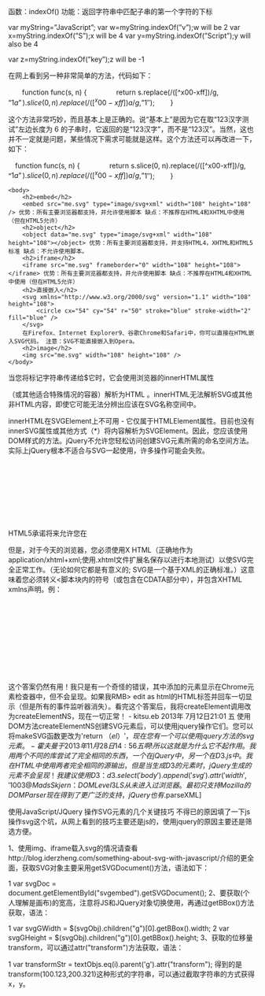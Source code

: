  函数：indexOf()
功能：返回字符串中匹配子串的第一个字符的下标

var myString=”JavaScript”;
var w=myString.indexOf(”v”);w will be 2
var x=myString.indexOf(”S”);x will be 4
var y=myString.indexOf(”Script”);y will also be 4

var z=myString.indexOf(”key”);z will be -1

在网上看到另一种非常简单的方法，代码如下：

　　function func(s, n) {
　　　　return s.replace(/([^x00-xff])/g, “$1a”).slice(0, n).replace(/([^x00-xff])a/g, “$1″);
　　}

这个方法非常巧妙，而且基本上是正确的。说“基本上”是因为它在取“123汉字测试”左边长度为 6 的子串时，它返回的是“123汉字”，而不是“123汉”。当然，这也并不一定就是问题，某些情况下需求可能就是这样。这个方法还可以再改进一下，如下：

　function func(s, n) {
　　　　return s.slice(0, n).replace(/([^x00-xff])/g, “$1a”).slice(0, n).replace(/([^x00-xff])a/g, “$1″);
　　}
  
  
    <body>
        <h2>embed</h2>
        <embed src="me.svg" type="image/svg+xml" width="108" height="108" /> 优势：所有主要浏览器都支持，并允许使用脚本 缺点：不推荐在HTML4和XHTML中使用（但在HTML5允许）
        <h2>object</h2>
        <object data="me.svg" type="image/svg+xml" width="108" height="108"></object> 优势：所有主要浏览器都支持，并支持HTML4，XHTML和HTML5标准 缺点：不允许使用脚本。
        <h2>iframe</h2>
        <iframe src="me.svg" frameborder="0" width="108" height="108"></iframe> 优势：所有主要浏览器都支持，并允许使用脚本 缺点：不推荐在HTML4和XHTML中使用（但在HTML5允许）
        <h2>直接嵌入</h2>
        <svg xmlns="http://www.w3.org/2000/svg" version="1.1" width="108" height="108">
            <circle cx="54" cy="54" r="50" stroke="blue" stroke-width="2" fill="blue" />
        </svg>
        在Firefox、Internet Explorer9、谷歌Chrome和Safari中，你可以直接在HTML嵌入SVG代码。 注意：SVG不能直接嵌入到Opera。
        <h2>image</h2>
        <img src="me.svg" width="108" height="108" />
    </body>


当您将标记字符串传递给$它时，它会使用浏览器的innerHTML属性<div>（或其他适合特殊情况的容器<tr>）解析为HTML 。innerHTML无法解析SVG或其他非HTML内容，即使它可能无法分辨出<circle>应该在SVG名称空间中。

innerHTML在SVGElement上不可用 - 它仅属于HTMLElement属性。目前也没有innerSVG属性或其他方式（*）将内容解析为SVGElement。因此，您应该使用DOM样式的方法。jQuery不允许您轻松访问创建SVG元素所需的命名空间方法。实际上jQuery根本不适合与SVG一起使用，许多操作可能会失败。

HTML5承诺将来允许您在<svg>没有xmlns内部的纯HTML（text/html）文档的情况下使用。但这只是一个解析器hack（**），SVG内容仍然是SVG名称空间中的SVGElements，而不是HTMLElements，所以innerHTML即使它们看起来像HTML文档的一部分，你也无法使用。

但是，对于今天的浏览器，您必须使用X HTML（正确地作为application/xhtml+xml;使用.xhtml文件扩展名保存以进行本地测试）以使SVG完全正常工作。（无论如何它都是有意义的; SVG是一个基于XML的正确标准。）这意味着您必须转义<脚本块内的符号（或包含在CDATA部分中），并包含XHTML xmlns声明。例：

<!DOCTYPE html>
<html xmlns="http://www.w3.org/1999/xhtml"><head>
</head><body>
    <svg id="s" xmlns="http://www.w3.org/2000/svg"/>
    <script type="text/javascript">
        function makeSVG(tag, attrs) {
            var el= document.createElementNS('http://www.w3.org/2000/svg', tag);
            for (var k in attrs)
                el.setAttribute(k, attrs[k]);
            return el;
        }

        var circle= makeSVG('circle', {cx: 100, cy: 50, r:40, stroke: 'black', 'stroke-width': 2, fill: 'red'});
        document.getElementById('s').appendChild(circle);
        circle.onmousedown= function() {
            alert('hello');
        };
    </script>
</body></html>
*：嗯，有DOM Level 3 LS的parseWithContext，但浏览器支持很差。编辑添加：但是，虽然您无法将标记注入SVGElement，但您可以使用新的SVGElement注入HTMLElement innerHTML，然后将其传输到所需的目标。它可能会慢一点：

<script type="text/javascript"><![CDATA[
    function parseSVG(s) {
        var div= document.createElementNS('http://www.w3.org/1999/xhtml', 'div');
        div.innerHTML= '<svg xmlns="http://www.w3.org/2000/svg">'+s+'</svg>';
        var frag= document.createDocumentFragment();
        while (div.firstChild.firstChild)
            frag.appendChild(div.firstChild.firstChild);
        return frag;
    }

    document.getElementById('s').appendChild(parseSVG(
        '<circle cx="100" cy="50" r="40" stroke="black" stroke-width="2" fill="red" onmousedown="alert(\'hello\');"/>'
    ));
]]></script>

这个答案仍然有用！我只是有一个奇怪的错误，其中添加的元素显示在Chrome元素检查器中，但不会呈现。如果我RMB> edit as html的HTML标签并回车一切显示（但是所有的事件监听器消失）。看完这个答案后，我将createElement调用改为createElementNS，现在一切正常！ -  kitsu.eb 2013年 7月12日21:01 
五
使用DOM方法createElementNS创建SVG元素后，可以使用jquery操作它们。您可以将makeSVG函数更改为'return $（el）'，现在您有一个可以使用jquery方法的svg元素。 -  霍夫曼 于2013年11月28日14:56 
五
啊! 所以这就是为什么它不起作用。我用两个不同的库尝试了完全相同的东西，一个在jQuery中，另一个在D3.js中。我在HTML中使用两者完全相同的源输出，但是当生成D3的元素时，jQuery生成的元素不会呈现！我建议使用D3：d3.select('body').append('svg').attr('width','100%'); -  chharvey 2014年 12月15日21:36
3
@MadsSkjern：DOM Level 3 LS从未进入过浏览器。最初只支持Mozilla的DOMParser现在得到了更广泛的支持，jQuery也有$.parseXML]


使用JavaScript/JQuery 操作SVG元素的几个关键技巧
不得已的原因填了一下js操作svg这个坑，从网上看到的技巧主要还是js的，使用jquery的原因主要还是筛选方便。

1、使用img、iframe载入svg的情况请查看http://blog.iderzheng.com/something-about-svg-with-javascript/介绍的更全面，获取SVG对象主要采用getSVGDocument()方法，语法如下：

1 var svgDoc = document.getElementById("svgembed").getSVGDocument();
2、要获取<g>(个人理解是画布)的宽高，注意将JS和JQuery对象切换使用，再通过getBBox()方法获取，语法：

1 var svgGWidth = $(svgObj).children("g")[0].getBBox().width;
2 var svgGHeight = $(svgObj).children("g")[0].getBBox().height;
3、获取<g>的位移量transform，可以通过attr("transform")方法获取，语法：

1 var transformStr = textObjs.eq(i).parent('g').attr("transform");
得到的是transform(100.123,200.321)这种形式的字符串，可以通过截取字符串的方式获得x，y。

